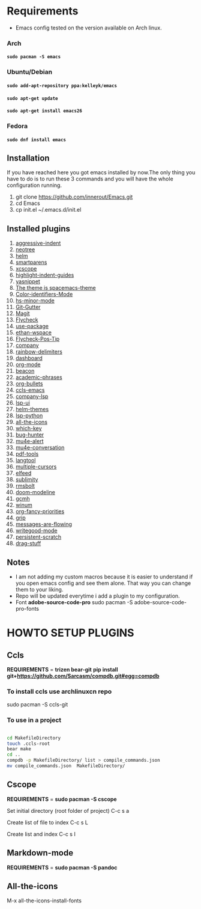 # Requirements
* Emacs config tested on the version available on Arch linux.

### Arch

#### ```sudo pacman -S emacs```

### Ubuntu/Debian

#### ```sudo add-apt-repository ppa:kelleyk/emacs```
#### ```sudo apt-get update```
#### ```sudo apt-get install emacs26```

### Fedora

#### ```sudo dnf install emacs```

## Installation

If you have reached here you got emacs installed by now.The only thing you have to do is to run these 3 commands and you will have the whole configuration running.

1. git clone https://github.com/innerout/Emacs.git
2. cd Emacs
3. cp init.el ~/.emacs.d/init.el

## Installed plugins

1. [aggressive-indent](https://github.com/Malabarba/aggressive-indent-mode)
2. [neotree](https://github.com/jaypei/emacs-neotree)
3. [helm](https://github.com/emacs-helm/helm)
4. [smartparens](https://github.com/Fuco1/smartparens)
5. [xcscope](https://github.com/dkogan/xcscope.el)
6. [highlight-indent-guides](https://github.com/DarthFennec/highlight-indent-guides)
7. [yasnippet](https://github.com/joaotavora/yasnippet)
8. [The theme is spacemacs-theme](https://github.com/nashamri/spacemacs-theme)
9. [Color-identifiers-Mode](https://github.com/ankurdave/color-identifiers-mode)
10. [hs-minor-mode](https://www.emacswiki.org/emacs/HideShow)
11. [Git-Gutter](https://github.com/syohex/emacs-git-gutter)
12. [Magit](https://github.com/magit/magit)
13. [Flycheck](https://github.com/flycheck/flycheck)
14. [use-package](https://github.com/jwiegley/use-package)
15. [ethan-wspace](https://github.com/glasserc/ethan-wspace)
16. [Flycheck-Pos-Tip](https://github.com/flycheck/flycheck-pos-tip)
17. [company](https://github.com/company-mode/company-mode)
18. [rainbow-delimiters](https://github.com/Fanael/rainbow-delimiters)
19. [dashboard](https://github.com/rakanalh/emacs-dashboard)
20. [org-mode](https://orgmode.org/)
21. [beacon](https://github.com/Malabarba/beacon)
22. [academic-phrases](https://github.com/nashamri/academic-phrases)
23. [org-bullets](https://github.com/sabof/org-bullets)
24. [ccls-emacs](https://github.com/MaskRay/emacs-ccls)
25. [company-lsp](https://github.com/tigersoldier/company-lsp)
26. [lsp-ui](https://github.com/emacs-lsp/lsp-ui)
27. [helm-themes](https://github.com/syohex/emacs-helm-themes)
28. [lsp-python](https://github.com/emacs-lsp/lsp-python)
29. [all-the-icons](https://github.com/domtronn/all-the-icons.el)
30. [which-key](https://github.com/justbur/emacs-which-key)
31. [bug-hunter](https://github.com/Malabarba/elisp-bug-hunter)
32. [mu4e-alert](https://github.com/iqbalansari/mu4e-alert)
33. [mu4e-conversation](https://gitlab.com/ambrevar/mu4e-conversation)
34. [pdf-tools](https://github.com/politza/pdf-tools)
35. [langtool](https://github.com/mhayashi1120/Emacs-langtool)
36. [multiple-cursors](https://github.com/magnars/multiple-cursors.el)
37. [elfeed](https://github.com/skeeto/elfeed)
38. [sublimity](https://github.com/zk-phi/sublimity)
39. [rmsbolt](https://gitlab.com/jgkamat/rmsbolt)
40. [doom-modeline](https://github.com/seagle0128/doom-modeline)
41. [gcmh](https://gitlab.com/koral/gcmh)
42. [winum](https://github.com/deb0ch/emacs-winum)
43. [org-fancy-priorities](https://github.com/harrybournis/org-fancy-priorities)
44. [grip](https://github.com/seagle0128/grip-mode)
45. [messages-are-flowing](https://github.com/legoscia/messages-are-flowing)
46. [writegood-mode](https://github.com/bnbeckwith/writegood-mode/tree/master)
47. [persistent-scratch](https://github.com/Fanael/persistent-scratch/tree/master)
48. [drag-stuff](https://github.com/rejeep/drag-stuff.el/tree/master)

## Notes
* I am not adding my custom macros because it is easier to understand if you open emacs config and see them alone.
That way you can change them to your liking.
* Repo will be updated everytime i add a plugin to my configuration.
* Font __adobe-source-code-pro__ sudo pacman -S adobe-source-code-pro-fonts

# HOWTO SETUP PLUGINS

## Ccls

__REQUIREMENTS__ = __trizen bear-git__ __pip install git+https://github.com/Sarcasm/compdb.git#egg=compdb__

### To install ccls use archlinuxcn repo

sudo pacman -S ccls-git

### To use in a project

```bash

cd MakefileDirectory
touch .ccls-root
bear make
cd ..
compdb -p MakefileDirectory/ list > compile_commands.json
mv compile_commands.json  MakefileDirectory/

```
## Cscope

__REQUIREMENTS__ = __sudo pacman -S cscope__

Set initial directory (root folder of project) C-c s a

Create list of file to index C-c s L

Create list and index C-c s I

## Markdown-mode

__REQUIREMENTS__ = __sudo pacman -S pandoc__

## All-the-icons

M-x all-the-icons-install-fonts
